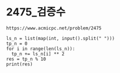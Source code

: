 # 2475_검증수



```
https://www.acmicpc.net/problem/2475
```



```
ls_n = list(map(int, input().split(" ")))
tp_n = 0
for i in range(len(ls_n)):
  tp_n += ls_n[i] ** 2
res = tp_n % 10
print(res)
```

